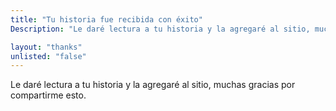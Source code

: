 ```yaml
---
title: "Tu historia fue recibida con éxito"
Description: "Le daré lectura a tu historia y la agregaré al sitio, muchas gracias por compartirme esto."

layout: "thanks"
unlisted: "false"
---
```


Le daré lectura a tu historia y la agregaré al sitio, muchas gracias por compartirme esto.
